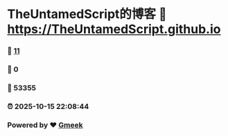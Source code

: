 # TheUntamedScript的博客 :link: https://TheUntamedScript.github.io 
### :page_facing_up: [11](https://TheUntamedScript.github.io/tag.html) 
### :speech_balloon: 0 
### :hibiscus: 53355 
### :alarm_clock: 2025-10-15 22:08:44 
### Powered by :heart: [Gmeek](https://github.com/Meekdai/Gmeek)

